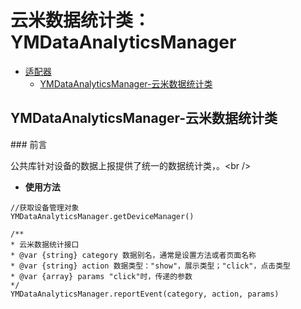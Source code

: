 # 云米数据统计类：YMDataAnalyticsManager

- [适配器](#适配器 )
  - [YMDataAnalyticsManager-云米数据统计类](#YMDataAnalyticsManager-云米数据统计类 )

##  YMDataAnalyticsManager-云米数据统计类

### 前言

公共库针对设备的数据上报提供了统一的数据统计类，。<br />

* **使用方法**
  
```
//获取设备管理对象
YMDataAnalyticsManager.getDeviceManager()

/**
* 云米数据统计接口
* @var {string} category 数据别名，通常是设置方法或者页面名称
* @var {string} action 数据类型："show"，展示类型；"click"，点击类型
* @var {array} params "click"时，传递的参数
*/
YMDataAnalyticsManager.reportEvent(category, action, params)

```